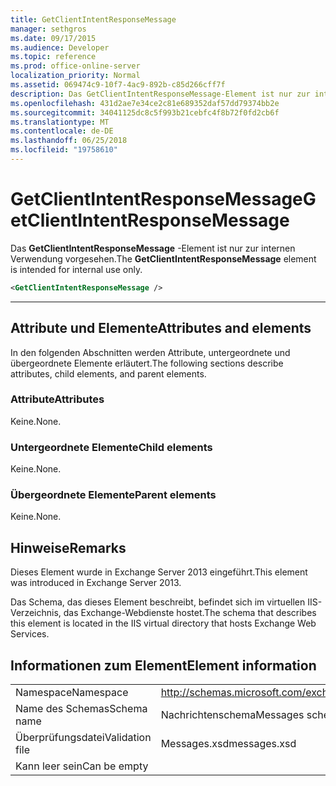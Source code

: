 ```yaml
---
title: GetClientIntentResponseMessage
manager: sethgros
ms.date: 09/17/2015
ms.audience: Developer
ms.topic: reference
ms.prod: office-online-server
localization_priority: Normal
ms.assetid: 069474c9-10f7-4ac9-892b-c85d266cff7f
description: Das GetClientIntentResponseMessage-Element ist nur zur internen Verwendung vorgesehen.
ms.openlocfilehash: 431d2ae7e34ce2c81e689352daf57dd79374bb2e
ms.sourcegitcommit: 34041125dc8c5f993b21cebfc4f8b72f0fd2cb6f
ms.translationtype: MT
ms.contentlocale: de-DE
ms.lasthandoff: 06/25/2018
ms.locfileid: "19758610"
---
```

# <a name="getclientintentresponsemessage"></a><span data-ttu-id="46df4-103">GetClientIntentResponseMessage</span><span class="sxs-lookup"><span data-stu-id="46df4-103">GetClientIntentResponseMessage</span></span>

<span data-ttu-id="46df4-104">Das **GetClientIntentResponseMessage** -Element ist nur zur internen Verwendung vorgesehen.</span><span class="sxs-lookup"><span data-stu-id="46df4-104">The **GetClientIntentResponseMessage** element is intended for internal use only.</span></span> 
  
```XML
<GetClientIntentResponseMessage />
```

 ****
## <a name="attributes-and-elements"></a><span data-ttu-id="46df4-105">Attribute und Elemente</span><span class="sxs-lookup"><span data-stu-id="46df4-105">Attributes and elements</span></span>

<span data-ttu-id="46df4-106">In den folgenden Abschnitten werden Attribute, untergeordnete und übergeordnete Elemente erläutert.</span><span class="sxs-lookup"><span data-stu-id="46df4-106">The following sections describe attributes, child elements, and parent elements.</span></span>
  
### <a name="attributes"></a><span data-ttu-id="46df4-107">Attribute</span><span class="sxs-lookup"><span data-stu-id="46df4-107">Attributes</span></span>

<span data-ttu-id="46df4-108">Keine.</span><span class="sxs-lookup"><span data-stu-id="46df4-108">None.</span></span>
  
### <a name="child-elements"></a><span data-ttu-id="46df4-109">Untergeordnete Elemente</span><span class="sxs-lookup"><span data-stu-id="46df4-109">Child elements</span></span>

<span data-ttu-id="46df4-110">Keine.</span><span class="sxs-lookup"><span data-stu-id="46df4-110">None.</span></span>
  
### <a name="parent-elements"></a><span data-ttu-id="46df4-111">Übergeordnete Elemente</span><span class="sxs-lookup"><span data-stu-id="46df4-111">Parent elements</span></span>

<span data-ttu-id="46df4-112">Keine.</span><span class="sxs-lookup"><span data-stu-id="46df4-112">None.</span></span>
  
## <a name="remarks"></a><span data-ttu-id="46df4-113">Hinweise</span><span class="sxs-lookup"><span data-stu-id="46df4-113">Remarks</span></span>

<span data-ttu-id="46df4-114">Dieses Element wurde in Exchange Server 2013 eingeführt.</span><span class="sxs-lookup"><span data-stu-id="46df4-114">This element was introduced in Exchange Server 2013.</span></span>
  
<span data-ttu-id="46df4-115">Das Schema, das dieses Element beschreibt, befindet sich im virtuellen IIS-Verzeichnis, das Exchange-Webdienste hostet.</span><span class="sxs-lookup"><span data-stu-id="46df4-115">The schema that describes this element is located in the IIS virtual directory that hosts Exchange Web Services.</span></span>
  
## <a name="element-information"></a><span data-ttu-id="46df4-116">Informationen zum Element</span><span class="sxs-lookup"><span data-stu-id="46df4-116">Element information</span></span>

|||
|:-----|:-----|
|<span data-ttu-id="46df4-117">Namespace</span><span class="sxs-lookup"><span data-stu-id="46df4-117">Namespace</span></span>  <br/> |http://schemas.microsoft.com/exchange/services/2006/messages  <br/> |
|<span data-ttu-id="46df4-118">Name des Schemas</span><span class="sxs-lookup"><span data-stu-id="46df4-118">Schema name</span></span>  <br/> |<span data-ttu-id="46df4-119">Nachrichtenschema</span><span class="sxs-lookup"><span data-stu-id="46df4-119">Messages schema</span></span>  <br/> |
|<span data-ttu-id="46df4-120">Überprüfungsdatei</span><span class="sxs-lookup"><span data-stu-id="46df4-120">Validation file</span></span>  <br/> |<span data-ttu-id="46df4-121">Messages.xsd</span><span class="sxs-lookup"><span data-stu-id="46df4-121">messages.xsd</span></span>  <br/> |
|<span data-ttu-id="46df4-122">Kann leer sein</span><span class="sxs-lookup"><span data-stu-id="46df4-122">Can be empty</span></span>  <br/> ||
   

